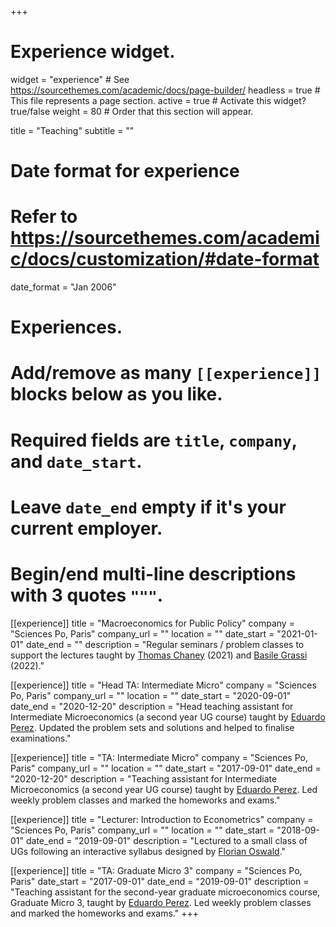 +++
# Experience widget.
widget = "experience"  # See https://sourcethemes.com/academic/docs/page-builder/
headless = true  # This file represents a page section.
active = true  # Activate this widget? true/false
weight = 80  # Order that this section will appear.

title = "Teaching"
subtitle = ""

# Date format for experience
#   Refer to https://sourcethemes.com/academic/docs/customization/#date-format
date_format = "Jan 2006"

# Experiences.
#   Add/remove as many `[[experience]]` blocks below as you like.
#   Required fields are `title`, `company`, and `date_start`.
#   Leave `date_end` empty if it's your current employer.
#   Begin/end multi-line descriptions with 3 quotes `"""`.
[[experience]]
  title = "Macroeconomics for Public Policy"
  company = "Sciences Po, Paris"
  company_url = ""
  location = ""
  date_start = "2021-01-01"
  date_end = ""
  description = "Regular seminars / problem classes to support the lectures taught by [Thomas Chaney](https://sites.google.com/site/thomaschaney/teaching/macro?authuser=0) (2021) and [Basile Grassi](https://sites.google.com/site/grassibasile/home/teaching) (2022)."

[[experience]]
  title = "Head TA: Intermediate Micro"
  company = "Sciences Po, Paris"
  company_url = ""
  location = ""
  date_start = "2020-09-01"
  date_end = "2020-12-20"
  description = "Head teaching assistant for Intermediate Microeconomics (a second year UG course) taught by [Eduardo Perez](http://eduardo.perez.free.fr/). Updated the problem sets and solutions and helped to finalise examinations."

[[experience]]
  title = "TA: Intermediate Micro"
  company = "Sciences Po, Paris"
  company_url = ""
  location = ""
  date_start = "2017-09-01"
  date_end = "2020-12-20"
  description = "Teaching assistant for Intermediate Microeconomics (a second year UG course) taught by [Eduardo Perez](http://eduardo.perez.free.fr/). Led weekly problem classes and marked the homeworks and exams."
  

[[experience]]
  title = "Lecturer: Introduction to Econometrics"
  company = "Sciences Po, Paris"
  company_url = ""
  location = ""
  date_start = "2018-09-01"
  date_end = "2019-09-01"
  description = "Lectured to a small class of UGs following an interactive syllabus designed by [Florian Oswald](https://floswald.github.io/teaching/scpoeconometrics/)."

[[experience]]
  title = "TA: Graduate Micro 3"
  company = "Sciences Po, Paris"
  date_start = "2017-09-01"
  date_end = "2019-09-01"
  description = "Teaching assistant for the second-year graduate microeconomics course, Graduate Micro 3, taught by [Eduardo Perez](http://eduardo.perez.free.fr/). Led weekly problem classes and marked the homeworks and exams."
+++
